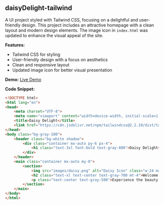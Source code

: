 ## daisyDelight-tailwind

A UI project styled with Tailwind CSS, focusing on a delightful and user-friendly design. This project includes an attractive homepage with a clean layout and modern design elements. The image icon in `index.html` was updated to enhance the visual appeal of the site.

**Features:**
- Tailwind CSS for styling
- User-friendly design with a focus on aesthetics
- Clean and responsive layout
- Updated image icon for better visual presentation

**Demo:**
[Live Demo](https://daisydelight.netlify.app/)  <!-- Replace with actual URL if available -->

**Code Snippet:**
```html
<!DOCTYPE html>
<html lang="en">
<head>
    <meta charset="UTF-8">
    <meta name="viewport" content="width=device-width, initial-scale=1.0">
    <title>Daisy Delight</title>
    <link href="https://cdn.jsdelivr.net/npm/tailwindcss@2.2.19/dist/tailwind.min.css" rel="stylesheet">
</head>
<body class="bg-gray-100">
    <header class="bg-white shadow">
        <div class="container mx-auto py-6 px-4">
            <h1 class="text-3xl font-bold text-gray-800">Daisy Delight</h1>
        </div>
    </header>
    <main class="container mx-auto my-8">
        <section>
            <img src="images/daisy.png" alt="Daisy Icon" class="w-24 mx-auto">
            <h2 class="text-xl text-center text-gray-700 mt-4">Welcome to Daisy Delight</h2>
            <p class="text-center text-gray-500">Experience the beauty of simplicity with our design.</p>
        </section>
    </main>
</body>
</html>
